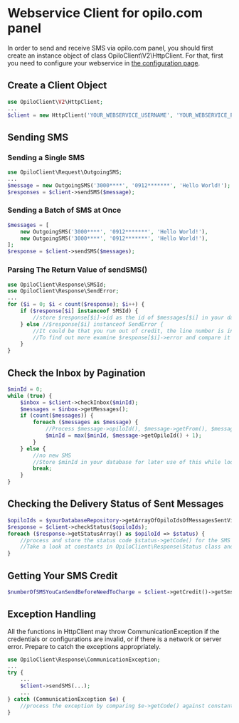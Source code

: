 # Webservice Client for opilo.com panel

In order to send and receive SMS via opilo.com panel, you should first create an instance object of class OpiloClient\V2\HttpClient.
For that, first you need to configure your webservice in [the configuration page](http://bpanel.opilo.com/api).
## Create a Client Object
```php
use OpiloClient\V2\HttpClient;
...
$client = new HttpClient('YOUR_WEBSERVICE_USERNAME', 'YOUR_WEBSERVICE_PASSWORD');
```
## Sending SMS
### Sending a Single SMS
```php
use OpiloClient\Request\OutgoingSMS;
...
$message = new OutgoingSMS('3000****', '0912*******', 'Hello World!');
$responses = $client->sendSMS($message);
```
### Sending a Batch of SMS at Once

```php
$messages = [
    new OutgoingSMS('3000****', '0912*******', 'Hello World!'),
    new OutgoingSMS('3000****', '0912*******', 'Hello World!'),
];
$response = $client->sendSMS($messages);
```

### Parsing The Return Value of sendSMS()
```php
use OpiloClient\Response\SMSId;
use OpiloClient\Response\SendError;
...
for ($i = 0; $i < count($response); $i++) {
    if ($response[$i] instanceof SMSId) {
        //store $response[$i]->id as the id of $messages[$i] in your database and schedule for checking status if needed
    } else //$response[$i] instanceof SendError {
        //It could be that you run out of credit, the line number is invalid, or the receiver number is invalid.
        //To find out more examine $response[$i]->error and compare it against constants in SendError class
    }
}
```

## Check the Inbox by Pagination
```php
$minId = 0;
while (true) {
    $inbox = $client->checkInbox($minId);
    $messages = $inbox->getMessages();
    if (count($messages)) {
        foreach ($messages as $message) {
            //Process $message->opiloId(), $message->getFrom(), $message->getTo(), $message->getText(), and $message->getReceivedAt() and store them in your database
            $minId = max($minId, $message->getOpiloId() + 1);
        }
    } else {
        //no new SMS
        //Store $minId in your database for later use of this while loop! You don't need to start from 0 tomorrow!
        break;
    }
}
```

## Checking the Delivery Status of Sent Messages
```php
$opiloIds = $yourDatabaseRepository->getArrayOfOpiloIdsOfMessagesSentViaSendSMSFunction();
$response = $client->checkStatus($opiloIds);
foreach ($response->getStatusArray() as $opiloId => $status) {
    //process and store the status code $status->getCode() for the SMS with Id $opiloId
    //Take a look at constants in OpiloClient\Response\Status class and their meanings
}
```

## Getting Your SMS Credit
```php
$numberOfSMSYouCanSendBeforeNeedToCharge = $client->getCredit()->getSmsPageCount();
```

## Exception Handling
All the functions in HttpClient may throw CommunicationException if the credentials or configurations are invalid, or if there is a network or server error.
Prepare to catch the exceptions appropriately.

```php
use OpiloClient\Response\CommunicationException;
...
try {
    ...
    $client->sendSMS(...);
    ...
} catch (CommunicationException $e) {
    //process the exception by comparing $e->getCode() against constants defined in CommunicationException class.
}
```
